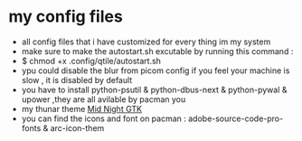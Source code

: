 # my config files
- all config files that i have customized for every thing im my system
- make sure to make the autostart.sh excutable by running this command :
- $ chmod +x .config/qtile/autostart.sh
- ypu could disable the blur from picom config if you feel your machine is slow , it is disabled by default
- you have to install python-psutil & python-dbus-next & python-pywal & upower ,they are all avilable by pacman you 
- my thunar theme [Mid Night GTK](https://aur.archlinux.org/packages/midnight-gtk-theme-git)
- you can find the icons and font on pacman : adobe-source-code-pro-fonts & arc-icon-them
